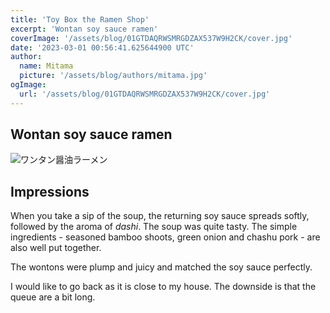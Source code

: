 ```yaml
---
title: 'Toy Box the Ramen Shop'
excerpt: 'Wontan soy sauce ramen'
coverImage: '/assets/blog/01GTDAQRWSMRGDZAX537W9H2CK/cover.jpg'
date: '2023-03-01 00:56:41.625644900 UTC'
author:
  name: Mitama
  picture: '/assets/blog/authors/mitama.jpg'
ogImage:
  url: '/assets/blog/01GTDAQRWSMRGDZAX537W9H2CK/cover.jpg'
---
```


## Wontan soy sauce ramen

![ワンタン醤油ラーメン](/assets/blog/01GTDAQRWSMRGDZAX537W9H2CK/cover.jpg)

## Impressions

When you take a sip of the soup, the returning soy sauce spreads softly, followed by the aroma of _dashi_.
The soup was quite tasty.
The simple ingredients - seasoned bamboo shoots, green onion and chashu pork - are also well put together.

The wontons were plump and juicy and matched the soy sauce perfectly.

I would like to go back as it is close to my house.
The downside is that the queue are a bit long.
